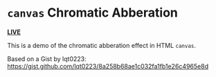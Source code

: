 # `canvas` Chromatic Abberation

[**LIVE**](https://tomashubelbauer.github.io/canvas-chromatic-abberation/)

This is a demo of the chromatic abberation effect in HTML `canvas`.

Based on a Gist by lqt0223: https://gist.github.com/lqt0223/8a258b68ae1c032fa1fb1e26c4965e8d
